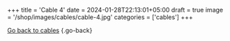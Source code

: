 +++
title = 'Cable 4'
date = 2024-01-28T22:13:01+05:00
draft = true
image = '/shop/images/cables/cable-4.jpg'
categories = ['cables']
+++

[Go back to cables](/shop/categories/cables/)
{.go-back}